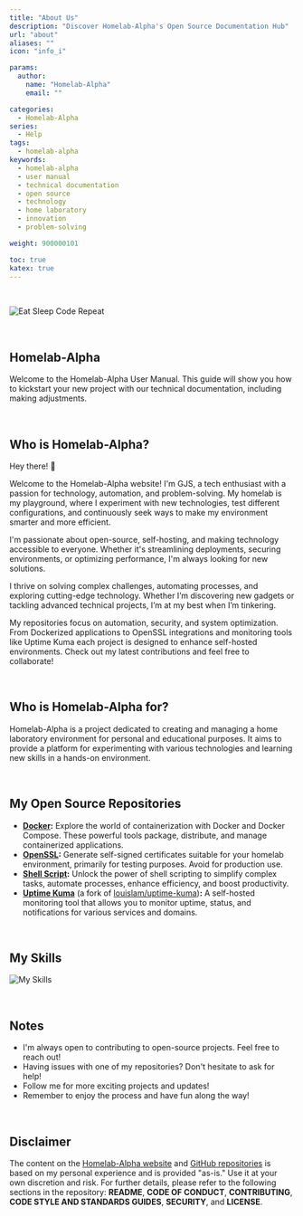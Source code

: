 ```yaml
---
title: "About Us"
description: "Discover Homelab-Alpha's Open Source Documentation Hub"
url: "about"
aliases: ""
icon: "info_i"

params:
  author:
    name: "Homelab-Alpha"
    email: ""

categories:
  - Homelab-Alpha
series:
  - Help
tags:
  - homelab-alpha
keywords:
  - homelab-alpha
  - user manual
  - technical documentation
  - open source
  - technology
  - home laboratory
  - innovation
  - problem-solving

weight: 900000101

toc: true
katex: true
---
```


<br />

![Eat Sleep Code Repeat](images/eat_sleep_code_repeat.webp)

<br />

## Homelab-Alpha

Welcome to the Homelab-Alpha User Manual. This guide will show you how to
kickstart your new project with our technical documentation, including making
adjustments.

<br />

## Who is Homelab-Alpha?

Hey there! 👋

Welcome to the Homelab-Alpha website! I'm GJS, a tech enthusiast with a passion
for technology, automation, and problem-solving. My homelab is my playground,
where I experiment with new technologies, test different configurations, and
continuously seek ways to make my environment smarter and more efficient.

I'm passionate about open-source, self-hosting, and making technology accessible
to everyone. Whether it's streamlining deployments, securing environments, or
optimizing performance, I'm always looking for new solutions.

I thrive on solving complex challenges, automating processes, and exploring
cutting-edge technology. Whether I’m discovering new gadgets or tackling
advanced technical projects, I’m at my best when I’m tinkering.

My repositories focus on automation, security, and system optimization. From
Dockerized applications to OpenSSL integrations and monitoring tools like Uptime
Kuma each project is designed to enhance self-hosted environments. Check out my
latest contributions and feel free to collaborate!

<br />

## Who is Homelab-Alpha for?

Homelab-Alpha is a project dedicated to creating and managing a home laboratory
environment for personal and educational purposes. It aims to provide a platform
for experimenting with various technologies and learning new skills in a
hands-on environment.

<br />

## My Open Source Repositories

- **[Docker]:** Explore the world of containerization with Docker and Docker
  Compose. These powerful tools package, distribute, and manage containerized
  applications.
- **[OpenSSL]:** Generate self-signed certificates suitable for your homelab
  environment, primarily for testing purposes. Avoid for production use.
- **[Shell Script]:** Unlock the power of shell scripting to simplify complex
  tasks, automate processes, enhance efficiency, and boost productivity.
- **[Uptime Kuma]** (a fork of [louislam/uptime-kuma])**:** A self-hosted monitoring
  tool that allows you to monitor uptime, status, and notifications for various
  services and domains.

<br />

## My Skills

![My Skills]

<br />

## Notes

- I'm always open to contributing to open-source projects. Feel free to reach
  out!
- Having issues with one of my repositories? Don't hesitate to ask for help!
- Follow me for more exciting projects and updates!
- Remember to enjoy the process and have fun along the way!

<br />

## Disclaimer

The content on the [Homelab-Alpha website] and [GitHub repositories] is based on
my personal experience and is provided "as-is." Use it at your own discretion
and risk. For further details, please refer to the following sections in the
repository: **README**, **CODE OF CONDUCT**, **CONTRIBUTING**, **CODE STYLE AND
STANDARDS GUIDES**, **SECURITY**, and **LICENSE**.

[My Skills]:
  https://skillicons.dev/icons?i=bash,bitbucket,debian,docker,git,github,githubactions,gitlab,linux,markdown,raspberrypi,redhat,ubuntu,visualstudio,vscode&theme=dark&perline=15
[Docker]: https://github.com/homelab-alpha/docker
[OpenSSL]: https://github.com/homelab-alpha/openssl
[Shell Script]: https://github.com/homelab-alpha/shell-script
[Uptime Kuma]: https://github.com/homelab-alpha/uptime-kuma
[louislam/uptime-kuma]: https://github.com/louislam/uptime-kuma
[Homelab-Alpha website]: https://homelab-alpha.nl
[GitHub repositories]: https://github.com/homelab-alpha

